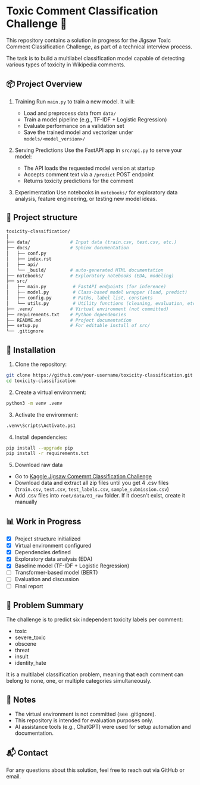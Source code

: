 # Toxic Comment Classification Challenge 🧪

This repository contains a solution in progress for the Jigsaw Toxic Comment Classification Challenge, as part of a technical interview process.

The task is to build a multilabel classification model capable of detecting various types of toxicity in Wikipedia comments.

## 📦 Project Overview

1. Training
  Run `main.py` to train a new model. It will:
    - Load and preprocess data from `data/`
    - Train a model pipeline (e.g., TF-IDF + Logistic Regression)
    - Evaluate performance on a validation set
    - Save the trained model and vectorizer under `models/<model_version>/`

2. Serving Predictions
  Use the FastAPI app in `src/api.py` to serve your model:
    - The API loads the requested model version at startup
    - Accepts comment text via a `/predict` POST endpoint
    - Returns toxicity predictions for the comment

3. Experimentation
  Use notebooks in `notebooks/` for exploratory data analysis, feature engineering, or testing new model ideas.

## 📁 Project structure

```bash
toxicity-classification/
│
├── data/               # Input data (train.csv, test.csv, etc.)
├── docs/               # Sphinx documentation
│   ├── conf.py
│   ├── index.rst
│   ├── api/
│   └── _build/         # auto-generated HTML documentation
├── notebooks/          # Exploratory notebooks (EDA, modeling)
├── src/
│   ├── main.py          # FastAPI endpoints (for inference)
│   ├── model.py         # Class-based model wrapper (load, predict)
│   ├── config.py        # Paths, label list, constants
│   └── utils.py         # Utility functions (cleaning, evaluation, etc.)
├── .venv/              # Virtual environment (not committed)
├── requirements.txt    # Python dependencies
├── README.md           # Project documentation
├── setup.py            # For editable install of src/
└── .gitignore
```

## 🚀 Installation

1. Clone the repository:
```bash
git clone https://github.com/your-username/toxicity-classification.git
cd toxicity-classification
```

2. Create a virtual environment:
```bash
python3 -m venv .venv
```
3. Activate the environment:
```bash
.venv\Scripts\Activate.ps1
```

4. Install dependencies:
```bash
pip install --upgrade pip
pip install -r requirements.txt
```

5. Download raw data
  - Go to [Kaggle Jigsaw Comemnt Classification Challenge](https://www.kaggle.com/competitions/jigsaw-toxic-comment-classification-challenge/overview)
  - Download data and extract all zip files until you get 4 .csv files (`train.csv`, `test.csv`, `test_labels.csv`, `sample_submission.csv`)
  - Add .csv files into `root/data/01_raw` folder. If it doesn't exist, create it manually

## 📊 Work in Progress

- [x] Project structure initialized
- [x] Virtual environment configured
- [x] Dependencies defined
- [x] Exploratory data analysis (EDA)
- [x] Baseline model (TF-IDF + Logistic Regression)
- [ ] Transformer-based model (BERT)
- [ ] Evaluation and discussion
- [ ] Final report

## 🧠 Problem Summary

The challenge is to predict six independent toxicity labels per comment:

- toxic
- severe_toxic
-  obscene
- threat
- insult
- identity_hate

It is a multilabel classification problem, meaning that each comment can belong to none, one, or multiple categories simultaneously.

## 📌 Notes

- The virtual environment is not committed (see .gitignore).
- This repository is intended for evaluation purposes only.
- AI assistance tools (e.g., ChatGPT) were used for setup automation and documentation.

## 📬 Contact

For any questions about this solution, feel free to reach out via GitHub or email.